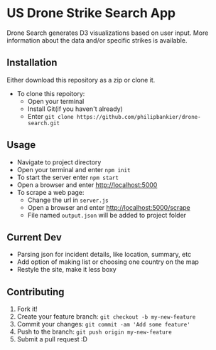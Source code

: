# US Drone Strike Search App
Drone Search generates D3 visualizations based on user input. More information about the data and/or specific strikes is available.
## Installation
Either download this repository as a zip or clone it.
* To clone this repoitory:
  * Open your terminal
  * Install Git(if you haven't already)
  * Enter `git clone https://github.com/philipbankier/drone-search.git` 
## Usage
* Navigate to project directory
* Open your terminal and enter `npm init`
* To start the server enter `npm start`
* Open a browser and enter [http://localhost:5000](http://localhost:5000)
* To scrape a web page:
	* Change the url in `server.js`
	* Open a browser and enter [http://localhost:5000/scrape](http://localhost:5000/scrape)
	* File named `output.json` will be added to project folder
## Current Dev
* Parsing json for incident details, like location, summary, etc
* Add option of making list or choosing one country on the map
* Restyle the site, make it less boxy
## Contributing
1. Fork it!
2. Create your feature branch: `git checkout -b my-new-feature`
3. Commit your changes: `git commit -am 'Add some feature'`
4. Push to the branch: `git push origin my-new-feature`
5. Submit a pull request :D
